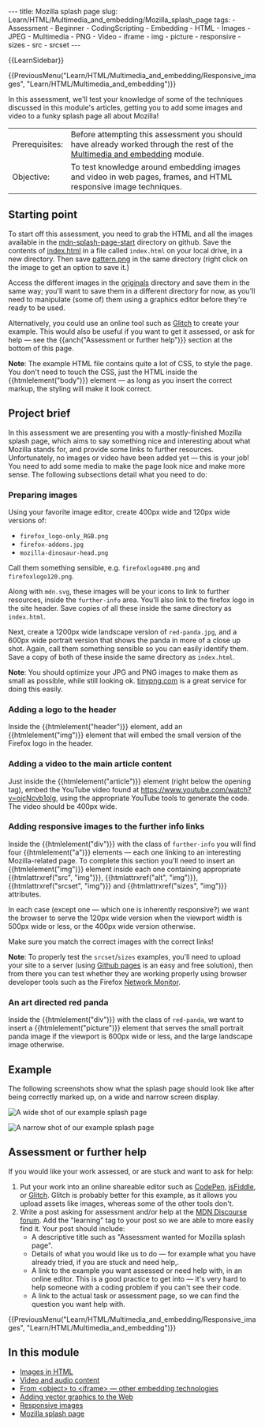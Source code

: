 --- title: Mozilla splash page slug: Learn/HTML/Multimedia\_and\_embedding/Mozilla\_splash\_page tags: - Assessment - Beginner - CodingScripting - Embedding - HTML - Images - JPEG - Multimedia - PNG - Video - iframe - img - picture - responsive - sizes - src - srcset ---

{{LearnSidebar}}

{{PreviousMenu("Learn/HTML/Multimedia\_and\_embedding/Responsive\_images", "Learn/HTML/Multimedia\_and\_embedding")}}

In this assessment, we'll test your knowledge of some of the techniques discussed in this module's articles, getting you to add some images and video to a funky splash page all about Mozilla!

<table><tbody><tr class="odd"><td>Prerequisites:</td><td>Before attempting this assessment you should have already worked through the rest of the <a href="/en-US/docs/Learn/HTML/Multimedia_and_embedding">Multimedia and embedding</a> module.</td></tr><tr class="even"><td>Objective:</td><td>To test knowledge around embedding images and video in web pages, frames, and HTML responsive image techniques.</td></tr></tbody></table>

Starting point
--------------

To start off this assessment, you need to grab the HTML and all the images available in the [mdn-splash-page-start](https://github.com/mdn/learning-area/blob/master/html/multimedia-and-embedding/mdn-splash-page-start/) directory on github. Save the contents of [index.html](https://github.com/mdn/learning-area/blob/master/html/multimedia-and-embedding/mdn-splash-page-start/index.html) in a file called `index.html` on your local drive, in a new directory. Then save [pattern.png](https://github.com/mdn/learning-area/blob/master/html/multimedia-and-embedding/mdn-splash-page-start/pattern.png) in the same directory (right click on the image to get an option to save it.)

Access the different images in the [originals](https://github.com/mdn/learning-area/tree/master/html/multimedia-and-embedding/mdn-splash-page-start/originals) directory and save them in the same way; you'll want to save them in a different directory for now, as you'll need to manipulate (some of) them using a graphics editor before they're ready to be used.

Alternatively, you could use an online tool such as [Glitch](https://glitch.com/) to create your example. This would also be useful if you want to get it assessed, or ask for help — see the {{anch("Assessment or further help")}} section at the bottom of this page.

**Note**: The example HTML file contains quite a lot of CSS, to style the page. You don't need to touch the CSS, just the HTML inside the {{htmlelement("body")}} element — as long as you insert the correct markup, the styling will make it look correct.

Project brief
-------------

In this assessment we are presenting you with a mostly-finished Mozilla splash page, which aims to say something nice and interesting about what Mozilla stands for, and provide some links to further resources. Unfortunately, no images or video have been added yet — this is your job! You need to add some media to make the page look nice and make more sense. The following subsections detail what you need to do:

### Preparing images

Using your favorite image editor, create 400px wide and 120px wide versions of:

-   `firefox_logo-only_RGB.png`
-   `firefox-addons.jpg`
-   `mozilla-dinosaur-head.png`

Call them something sensible, e.g. `firefoxlogo400.png` and `firefoxlogo120.png`.

Along with `mdn.svg`, these images will be your icons to link to further resources, inside the `further-info` area. You'll also link to the firefox logo in the site header. Save copies of all these inside the same directory as `index.html`.

Next, create a 1200px wide landscape version of `red-panda.jpg`, and a 600px wide portrait version that shows the panda in more of a close up shot. Again, call them something sensible so you can easily identify them. Save a copy of both of these inside the same directory as `index.html`.

**Note**: You should optimize your JPG and PNG images to make them as small as possible, while still looking ok. [tinypng.com](https://tinypng.com/) is a great service for doing this easily.

### Adding a logo to the header

Inside the {{htmlelement("header")}} element, add an {{htmlelement("img")}} element that will embed the small version of the Firefox logo in the header.

### Adding a video to the main article content

Just inside the {{htmlelement("article")}} element (right below the opening tag), embed the YouTube video found at <https://www.youtube.com/watch?v=ojcNcvb1olg>, using the appropriate YouTube tools to generate the code. The video should be 400px wide.

### Adding responsive images to the further info links

Inside the {{htmlelement("div")}} with the class of `further-info` you will find four {{htmlelement("a")}} elements — each one linking to an interesting Mozilla-related page. To complete this section you'll need to insert an {{htmlelement("img")}} element inside each one containing appropriate {{htmlattrxref("src", "img")}}, {{htmlattrxref("alt", "img")}}, {{htmlattrxref("srcset", "img")}} and {{htmlattrxref("sizes", "img")}} attributes.

In each case (except one — which one is inherently responsive?) we want the browser to serve the 120px wide version when the viewport width is 500px wide or less, or the 400px wide version otherwise.

Make sure you match the correct images with the correct links!

**Note**: To properly test the `srcset`/`sizes` examples, you'll need to upload your site to a server (using [Github pages](/en-US/docs/Learn/Common_questions/Using_Github_pages) is an easy and free solution), then from there you can test whether they are working properly using browser developer tools such as the Firefox [Network Monitor](/en-US/docs/Tools/Network_Monitor).

### An art directed red panda

Inside the {{htmlelement("div")}} with the class of `red-panda`, we want to insert a {{htmlelement("picture")}} element that serves the small portrait panda image if the viewport is 600px wide or less, and the large landscape image otherwise.

Example
-------

The following screenshots show what the splash page should look like after being correctly marked up, on a wide and narrow screen display.

![A wide shot of our example splash page](wide-shot.png)

![A narrow shot of our example splash page](narrow-shot.png)

Assessment or further help
--------------------------

If you would like your work assessed, or are stuck and want to ask for help:

1.  Put your work into an online shareable editor such as [CodePen](https://codepen.io/), [jsFiddle](https://jsfiddle.net/), or [Glitch](https://glitch.com/). Glitch is probably better for this example, as it allows you upload assets like images, whereas some of the other tools don't.
2.  Write a post asking for assessment and/or help at the [MDN Discourse forum](https://discourse.mozilla.org/c/mdn). Add the "learning" tag to your post so we are able to more easily find it. Your post should include:
    -   A descriptive title such as "Assessment wanted for Mozilla splash page".
    -   Details of what you would like us to do — for example what you have already tried, if you are stuck and need help,.
    -   A link to the example you want assessed or need help with, in an online editor. This is a good practice to get into — it's very hard to help someone with a coding problem if you can't see their code.
    -   A link to the actual task or assessment page, so we can find the question you want help with.

{{PreviousMenu("Learn/HTML/Multimedia\_and\_embedding/Responsive\_images", "Learn/HTML/Multimedia\_and\_embedding")}}

In this module
--------------

-   [Images in HTML](/en-US/docs/Learn/HTML/Multimedia_and_embedding/Images_in_HTML)
-   [Video and audio content](/en-US/docs/Learn/HTML/Multimedia_and_embedding/Video_and_audio_content)
-   [From &lt;object&gt; to &lt;iframe&gt; — other embedding technologies](/en-US/docs/Learn/HTML/Multimedia_and_embedding/Other_embedding_technologies)
-   [Adding vector graphics to the Web](/en-US/docs/Learn/HTML/Multimedia_and_embedding/Adding_vector_graphics_to_the_Web)
-   [Responsive images](/en-US/docs/Learn/HTML/Multimedia_and_embedding/Responsive_images)
-   [Mozilla splash page](/en-US/docs/Learn/HTML/Multimedia_and_embedding/Mozilla_splash_page)
